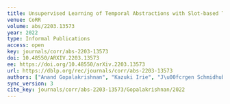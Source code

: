 ```yaml
---
title: Unsupervised Learning of Temporal Abstractions with Slot-based Transformers.
venue: CoRR
volume: abs/2203.13573
year: 2022
type: Informal Publications
access: open
key: journals/corr/abs-2203-13573
doi: 10.48550/ARXIV.2203.13573
ee: https://doi.org/10.48550/arXiv.2203.13573
url: https://dblp.org/rec/journals/corr/abs-2203-13573
authors: ["Anand Gopalakrishnan", "Kazuki Irie", "J\u00fcrgen Schmidhuber", "Sjoerd van Steenkiste"]
sync_version: 3
cite_key: journals/corr/abs-2203-13573/Gopalakrishnan/2022
---
```

